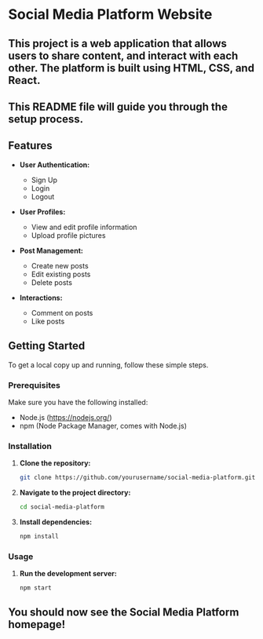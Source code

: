 # Social Media Platform Website



## This project is a web application that allows users to share content, and interact with each other. The platform is built using HTML, CSS, and React. 
## This README file will guide you through the setup process.


## Features

- **User Authentication:**
  - Sign Up
  - Login
  - Logout

- **User Profiles:**
  - View and edit profile information
  - Upload profile pictures

- **Post Management:**
  - Create new posts
  - Edit existing posts
  - Delete posts

- **Interactions:**
  - Comment on posts
  - Like posts

## Getting Started

To get a local copy up and running, follow these simple steps.

### Prerequisites

Make sure you have the following installed:

- Node.js (https://nodejs.org/)
- npm (Node Package Manager, comes with Node.js)

### Installation

1. **Clone the repository:**

   ```bash
   git clone https://github.com/yourusername/social-media-platform.git
   ```

2. **Navigate to the project directory:**

   ```bash
   cd social-media-platform
   ```

3. **Install dependencies:**

   ```bash
   npm install
   ```

### Usage

1. **Run the development server:**

   ```bash
   npm start
   ```

## You should now see the Social Media Platform homepage!

